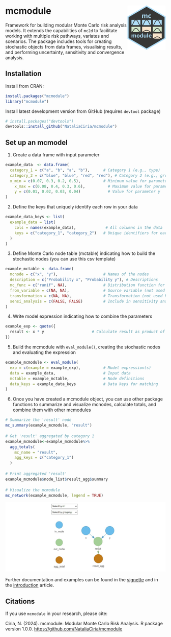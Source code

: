 # mcmodule <img src="man/figures/logo.png" align="right" height="139"/>

Framework for building modular Monte Carlo risk analysis models. It extends the capabilities of `mc2d` to facilitate working with multiple risk pathways, variates and scenarios. The package includes tools for creating stochastic objects from data frames, visualising results, and performing uncertainty, sensitivity and convergence analysis.

## Installation

Install from CRAN:

``` r
install.packages("mcmodule")
library("mcmodule")
```

Install latest development version from GitHub (requires `devtool` package)

``` r
# install.packages("devtools")
devtools::install_github("NataliaCiria/mcmodule")
```

## Set up an mcmodel

1.  Create a data frame with input parameter

``` r         
example_data  <- data.frame(
  category_1 = c("a", "b", "a", "b"),      # Category 1 (e.g., type)
  category_2 = c("blue", "blue", "red", "red"), # Category 2 (e.g., group)
  x_min = c(0.07, 0.3, 0.2, 0.5),          # Minimum value for parameter x
    x_max = c(0.08, 0.4, 0.3, 0.6),          # Maximum value for parameter x
    y = c(0.01, 0.02, 0.03, 0.04)            # Value for parameter y
)
```

2.  Define the keys that uniquely identify each row in your data

``` r         
example_data_keys <- list(
  example_data = list(
    cols = names(example_data),             # All columns in the data
    keys = c("category_1", "category_2")   # Unique identifiers for each row
  )
)
```

3.  Define Monte Carlo node table (mctable) indicating how to build the stochastic nodes (you can use this csv template)

``` r         
example_mctable <- data.frame(
  mcnode = c("x", "y"),                    # Names of the nodes
  description = c("Probability x", "Probability y"), # Descriptions
  mc_func = c("runif", NA),                # Distribution function for x, none for y
  from_variable = c(NA, NA),               # Source variable (not used here)
  transformation = c(NA, NA),              # Transformation (not used here)
  sensi_analysis = c(FALSE, FALSE)         # Include in sensitivity analysis
)
```

4.  Write model expression indicating how to combine the parameters

``` r         
example_exp <- quote({
  result <- x * y                     # Calculate result as product of x and y
})
```

5.  Build the mcmodule with `eval_module()`, creating the stochastic nodes and evaluating the expression

``` r         
example_mcmodule <- eval_module(
  exp = c(example = example_exp),          # Model expression(s)
  data = example_data,                     # Input data
  mctable = example_mctable,               # Node definitions
  data_keys = example_data_keys            # Data keys for matching
)
```

6.  Once you have created a mcmodule object, you can use other package functions to summarize and visualize mcnodes, calculate totals, and combine them with other mcmodules

``` r         
# Summarize the 'result' node
mc_summary(example_mcmodule, "result")

# Get 'result' aggregated by category 1
example_mcmodule<-example_mcmodule%>%
  agg_totals(
    mc_name = "result",
    agg_keys = c("category_1")
  )

# Print aggregated 'result'
example_mcmodule$node_list$result_agg$summary

# Visualize the mcmodule
mc_network(example_mcmodule, legend = TRUE)
```

![](man/figures/mc_network_example.png)

Further documentation and examples can be found in the [vignette](https://nataliaciria.github.io/mcmodule/articles/mcmodule.html) and in the [introduction](https://nataliaciria.github.io/mcmodule/articles/intro.html) article.

## Citations

If you use `mcmodule` in your research, please cite:

Ciria, N. (2024). mcmodule: Modular Monte Carlo Risk Analysis. R package version 1.0.0. <https://github.com/NataliaCiria/mcmodule>
